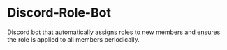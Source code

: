 # Discord-Role-Bot
Discord bot that automatically assigns roles to new members and ensures the role is applied to all members periodically.
